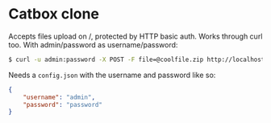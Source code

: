 # Catbox clone

Accepts files upload on /, protected by HTTP basic auth. Works through curl too. With admin/password as username/password:

```sh
$ curl -u admin:password -X POST -F file=@coolfile.zip http://localhost:8080
```

Needs a `config.json` with the username and password like so:

```json
{
	"username": "admin",
	"password": "password"
}
```

